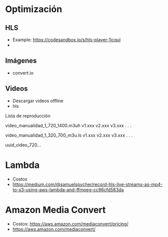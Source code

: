 # Optimización
## HLS
- Example: https://codesandbox.io/s/hls-player-1icqul
- 

## Imágenes
- convert.io

## Videos
- Descargar videos offline
- hls

Lista de reproducción

video_manualidad_1_720_1400.m3uh
v1.xxx
v2.xxx
v3.xxx
.
.
.

video_manualidad_1_320_700_m3u.ls
v1.xxx
v2.xxx
v3.xxx
.
.
.

uuid_video_720...


# Lambda
- Costos
- https://medium.com/@samuelspycher/record-hls-live-streams-as-mp4-to-s3-using-aws-lambda-and-ffmpeg-cc96cfd583da

# Amazon Media Convert
- Costos: https://aws.amazon.com/mediaconvert/pricing/
- https://aws.amazon.com/mediaconvert/



